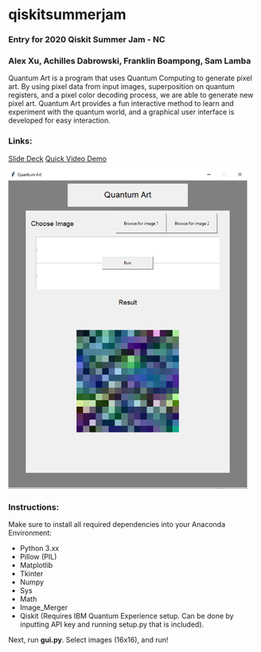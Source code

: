 # qiskitsummerjam
### Entry for 2020 Qiskit Summer Jam - NC

### Alex Xu, Achilles Dabrowski, Franklin Boampong, Sam Lamba

Quantum Art is a program that uses Quantum Computing to generate pixel art. By using pixel data from input images, superposition on quantum registers, and a pixel color decoding process, we are able to generate new pixel art. Quantum Art provides a fun interactive method to learn and experiment with the quantum world, and a graphical user interface is developed for easy interaction.

### Links:
[Slide Deck](https://github.com/achilles-d/qiskitsummerjam/blob/master/Qiskit%20Summer%20Jam%20-%20QLearners%20(Quantum%20Art).pdf)
[Quick Video Demo](https://www.youtube.com/watch?v=_ItK1MHljmo&feature=youtu.be)

![Screenshot](screenshot.png)

### Instructions:

Make sure to install all required dependencies into your Anaconda Environment:
- Python 3.xx
- Pillow (PIL)
- Matplotlib
- Tkinter
- Numpy
- Sys
- Math
- Image_Merger
- Qiskit (Requires IBM Quantum Experience setup. Can be done by inputting API key and running setup.py that is included).

Next, run **gui.py**. Select images (16x16), and run!
